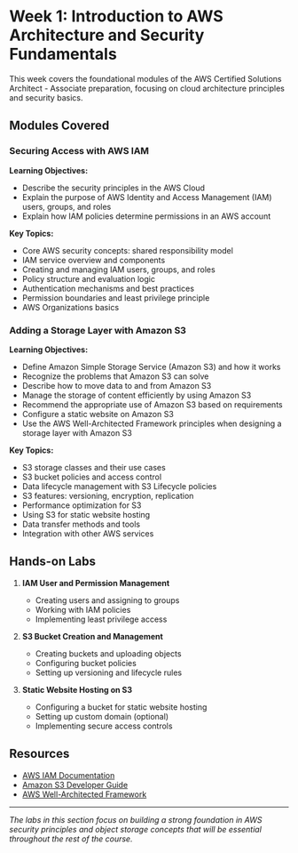 # Week 1: Introduction to AWS Architecture and Security Fundamentals

This week covers the foundational modules of the AWS Certified Solutions Architect - Associate preparation, focusing on cloud architecture principles and security basics.

## Modules Covered

### Securing Access with AWS IAM

**Learning Objectives:**
- Describe the security principles in the AWS Cloud
- Explain the purpose of AWS Identity and Access Management (IAM) users, groups, and roles
- Explain how IAM policies determine permissions in an AWS account

**Key Topics:**
- Core AWS security concepts: shared responsibility model
- IAM service overview and components
- Creating and managing IAM users, groups, and roles
- Policy structure and evaluation logic
- Authentication mechanisms and best practices
- Permission boundaries and least privilege principle
- AWS Organizations basics

### Adding a Storage Layer with Amazon S3

**Learning Objectives:**
- Define Amazon Simple Storage Service (Amazon S3) and how it works
- Recognize the problems that Amazon S3 can solve
- Describe how to move data to and from Amazon S3
- Manage the storage of content efficiently by using Amazon S3
- Recommend the appropriate use of Amazon S3 based on requirements
- Configure a static website on Amazon S3
- Use the AWS Well-Architected Framework principles when designing a storage layer with Amazon S3

**Key Topics:**
- S3 storage classes and their use cases
- S3 bucket policies and access control
- Data lifecycle management with S3 Lifecycle policies
- S3 features: versioning, encryption, replication
- Performance optimization for S3
- Using S3 for static website hosting
- Data transfer methods and tools
- Integration with other AWS services

## Hands-on Labs

1. **IAM User and Permission Management**
   - Creating users and assigning to groups
   - Working with IAM policies
   - Implementing least privilege access

2. **S3 Bucket Creation and Management**
   - Creating buckets and uploading objects
   - Configuring bucket policies
   - Setting up versioning and lifecycle rules

3. **Static Website Hosting on S3**
   - Configuring a bucket for static website hosting
   - Setting up custom domain (optional)
   - Implementing secure access controls

## Resources

- [AWS IAM Documentation](https://docs.aws.amazon.com/IAM/latest/UserGuide/introduction.html)
- [Amazon S3 Developer Guide](https://docs.aws.amazon.com/AmazonS3/latest/dev/Welcome.html)
- [AWS Well-Architected Framework](https://aws.amazon.com/architecture/well-architected/)

---

*The labs in this section focus on building a strong foundation in AWS security principles and object storage concepts that will be essential throughout the rest of the course.*

